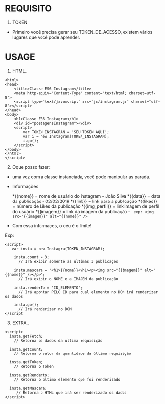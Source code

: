 # REQUISITO 

1) TOKEN
  - Primeiro você precisa gerar seu TOKEN_DE_ACESSO, existem vários lugares que você pode aprender.

# USAGE
1) HTML..
```
<html>
<head>
	<title>Classe ES6 Instagram</title>
	<meta http-equiv="Content-Type" content="text/html; charset=utf-8">
	<script type="text/javascript" src="js/instagram.js" charset="utf-8"></script>
</head>
<body>
	<h1>Classe ES6 Instagram</h1>
	<div id="postagensInstagram"></div>
	<script>
		var TOKEN_INSTAGRAN = 'SEU_TOKEN_AQUI';
		var i = new Instagram(TOKEN_INSTAGRAN);
		i.go();
	</script>
</body>
</html>
</script>
```

2) Oque posso fazer:
  - uma vez com a classe instanciada, você pode manipular as parada.
  - Informações
 
  	*{{nome}} 		= nome de usuário do instagram - João Silva
	*{{data}} 		= data da publicação - 02/02/2019
	*{{link}} 		= link para a publicação
	*{{likes}} 		= número de Likes da publicação
	*{{img_perfil}} 		= link imagem de perfil do usuário 
	*{{imagem}} = link da imagem da publicação - ``` exp: <img src="{{imagem}}" alt="{{nome}}" />```

   - Com essa informaçes, o céu é o limite!
  
   Exp:
```
<script>
   var insta = new Instagra(TOKEN_INSTAGRAM);

    insta.count = 3; 
      // Irá exibir somente as ultimas 3 publicaçes
    
    insta.mascara = '<h1>{{nome}}</h1><p><img src="{{imagem}}" alt="{{nome}}" /></p>';
      // Irá exibir o NOME e a IMAGEM da publicação
     
    insta.renderTo = 'ID_ELEMENTO';
      // Irá apontar PELO ID para qual elemento no DOM irá renderizar os dados
     
    insta.go();
      // Irá renderizar no DOM
</script
```

3) EXTRA..

```
<script>
  insta.getFetch;
    // Retorna os dados da ultima requisição
  
  insta.getCount;
    // Retorna o valor da quantidade da última requisição
  
  insta.getToken;
    // Retorna o Token
    
  insta.getRenderto;
    // Retorna o último elemento que foi renderizado
    
  insta.getMascara;
     // Retorna o HTML que irá ser renderizado os dados
</script>
```
